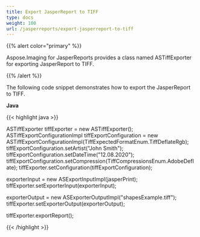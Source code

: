 ```yaml
---
title: Export JasperReport to TIFF
type: docs
weight: 100
url: /jasperreports/export-jasperreport-to-tiff
---
```


{{% alert color="primary" %}}

Aspose.Imaging for JasperReports provides a class named ASTiffExporter for exporting JasperReport to TIFF.

{{% /alert %}}

The following code snippet demonstrates how to export the JasperReport to TIFF.

**Java**

{{< highlight java >}}

ASTiffExporter tiffExporter = new ASTiffExporter();
ASTiffExportConfigurationImpl tiffExportConfiguration = new ASTiffExportConfigurationImpl(TiffExpectedFormatEnum.TiffDeflateRgb);
tiffExportConfiguration.setArtist("John Smith");
tiffExportConfiguration.setDateTime("12.08.2020");
tiffExportConfiguration.setCompression(TiffCompressionsEnum.AdobeDeflate);
tiffExporter.setConfiguration(tiffExportConfiguration);

exporterInput = new ASExportInputImpl(jasperPrint);
tiffExporter.setExporterInput(exporterInput);

exporterOutput = new ASExporterOutputImpl("shapesExample.tiff");
tiffExporter.setExporterOutput(exporterOutput);

tiffExporter.exportReport();

{{< /highlight >}}

